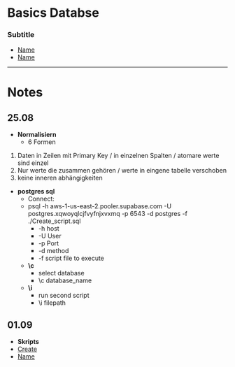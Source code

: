 # Basics Databse

### Subtitle 
- [Name](#Link)
- [Name](#Link)


---
# Notes

## 25.08
- **Normalisiern**
    - 6 Formen
1. Daten in Zeilen mit Primary Key / in einzelnen Spalten / atomare werte sind einzel
2. Nur werte die zusammen gehören / werte in eingene tabelle verschoben
3. keine inneren abhängigkeiten

- **postgres sql**
    - Connect:
    - psql -h aws-1-us-east-2.pooler.supabase.com -U postgres.xqwoyqlcjfvyfnjxvxmq -p 6543 -d postgres -f ./Create_script.sql
        - -h host
        - -U User
        - -p Port
        - -d method
        - -f script file to execute
    - **\c**
        - select database
        - \c database_name
    - **\i**
        - run second script
        - \i filepath



## 01.09
- **Skripts**
- [Create](#Create_script.sql)
- [Name](#Link)
